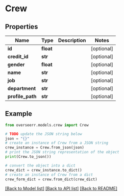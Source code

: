 # Crew


## Properties

Name | Type | Description | Notes
------------ | ------------- | ------------- | -------------
**id** | **float** |  | [optional] 
**credit_id** | **str** |  | [optional] 
**gender** | **float** |  | [optional] 
**name** | **str** |  | [optional] 
**job** | **str** |  | [optional] 
**department** | **str** |  | [optional] 
**profile_path** | **str** |  | [optional] 

## Example

```python
from overseerr.models.crew import Crew

# TODO update the JSON string below
json = "{}"
# create an instance of Crew from a JSON string
crew_instance = Crew.from_json(json)
# print the JSON string representation of the object
print(Crew.to_json())

# convert the object into a dict
crew_dict = crew_instance.to_dict()
# create an instance of Crew from a dict
crew_form_dict = crew.from_dict(crew_dict)
```
[[Back to Model list]](../README.md#documentation-for-models) [[Back to API list]](../README.md#documentation-for-api-endpoints) [[Back to README]](../README.md)


